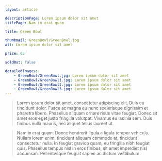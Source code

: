 ```yaml
---
layout: article

descriptionPage: Lorem ipsum dolor sit amet
titlePage: Nam in erat quam

title: Green Bowl

thumbnail: GreenBowl/GreenBowl.jpg
alt: Lorem ipsum dolor sit amet

price: 65

soldOut: false

detailedImages:
    - GreenBowl/GreenBowl.jpg: Lorem ipsum dolor sit amet
    - GreenBowl/GreenBowl1.jpg: Lorem ipsum dolor sit amet
    - GreenBowl/GreenBowl2.jpg: Lorem ipsum dolor sit amet
    - GreenBowl/GreenBowl3.jpg: Lorem ipsum dolor sit amet
---
```

> Lorem ipsum dolor sit amet, consectetur adipiscing elit. Duis eu tincidunt dolor. Fusce ac magna eu nunc scelerisque dignissim et pharetra libero. Phasellus aliquam ornare risus vitae feugiat. Donec sit amet eros eget justo fringilla volutpat. Vivamus eu lacinia sem. Duis finibus nulla mauris, nec aliquet tellus laoreet ut.

> Nam in erat quam. Donec hendrerit ligula a ligula tempor vehicula. Nullam lorem enim, tincidunt aliquam commodo at, tincidunt consectetur nulla. In feugiat gravida quam, eu fringilla nibh feugiat quis. Phasellus tempus nisl in eros finibus, sit amet imperdiet nisl accumsan. Pellentesque feugiat sapien ac dictum vestibulum.